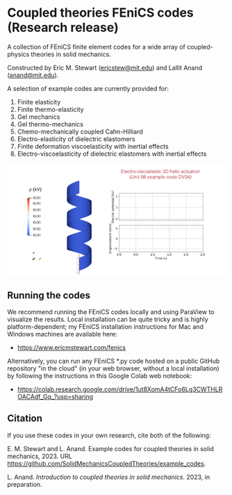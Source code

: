 # Coupled theories FEniCS codes (Research release)
A collection of FEniCS finite element codes for a wide array of coupled-physics theories in solid mechanics.

Constructed by Eric M. Stewart (ericstew@mit.edu) and  Lallit Anand (anand@mit.edu).

A selection of example codes are currently provided for: 
1. Finite elasticity
2. Finite thermo-elasticity
3. Gel mechanics
4. Gel thermo-mechanics
5. Chemo-mechanically coupled Cahn-Hilliard
6. Electro-elasticity of dielectric elastomers
7. Finite deformation viscoelasticity with inertial effects
8. Electro-viscoelasticity of dielectric elastomers with inertial effects

![](https://github.com/SolidMechanicsCoupledTheories/example_codes/blob/main/example_animation.gif)

## Running the codes

We recommend running the FEniCS codes locally and using ParaView to visualize the results. Local installation can be quite tricky and is highly platform-dependent; my FEniCS installation instructions for Mac and Windows machines are available here:
- https://www.ericmstewart.com/fenics

Alternatively, you can run any FEniCS *.py code hosted on a public GitHub repository "in the cloud" (in your web browser, without a local installation) by following the instructions in this Google Colab web notebook:
 - https://colab.research.google.com/drive/1ut8XomA4tCFo6Lg3CWTHLROACAdf_Gq_?usp=sharing

## Citation

If you use these codes in your own research, cite both of the following:

E. M. Stewart and L. Anand. Example codes for coupled theories in solid mechanics, 2023. URL https://github.com/SolidMechanicsCoupledTheories/example_codes.

L. Anand. _Introduction to coupled theories in solid mechanics_. 2023, in preparation.
